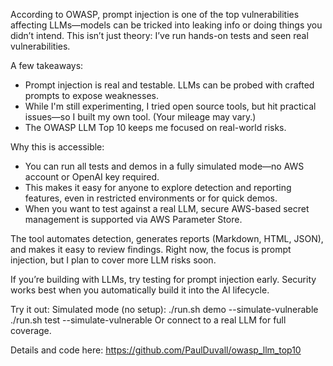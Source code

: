 According to OWASP, prompt injection is one of the top vulnerabilities affecting LLMs—models can be tricked into leaking info or doing things you didn’t intend. This isn’t just theory: I’ve run hands-on tests and seen real vulnerabilities.

A few takeaways:
- Prompt injection is real and testable. LLMs can be probed with crafted prompts to expose weaknesses.
- While I'm still experimenting, I tried open source tools, but hit practical issues—so I built my own tool. (Your mileage may vary.)
- The OWASP LLM Top 10 keeps me focused on real-world risks.

Why this is accessible:
- You can run all tests and demos in a fully simulated mode—no AWS account or OpenAI key required.
- This makes it easy for anyone to explore detection and reporting features, even in restricted environments or for quick demos.
- When you want to test against a real LLM, secure AWS-based secret management is supported via AWS Parameter Store.

The tool automates detection, generates reports (Markdown, HTML, JSON), and makes it easy to review findings. Right now, the focus is prompt injection, but I plan to cover more LLM risks soon.

If you’re building with LLMs, try testing for prompt injection early. Security works best when you automatically build it into the AI lifecycle.

Try it out:
Simulated mode (no setup):
./run.sh demo --simulate-vulnerable
./run.sh test --simulate-vulnerable
Or connect to a real LLM for full coverage.

Details and code here:
https://github.com/PaulDuvall/owasp_llm_top10
